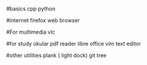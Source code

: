 #basics
  cpp
  python

#internet
  firefox web browser

#For multimedia
  vlc

#for study
  okular pdf reader
  libre office
  vim text editor

#other utilities
  plank ( light dock)
  git
  tree
